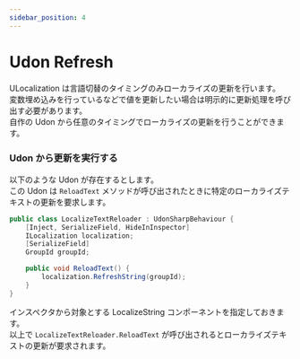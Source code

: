 ```yaml
---
sidebar_position: 4
---
```


# Udon Refresh

ULocalization は言語切替のタイミングのみローカライズの更新を行います。  
変数埋め込みを行っているなどで値を更新したい場合は明示的に更新処理を呼び出す必要があります。  
自作の Udon から任意のタイミングでローカライズの更新を行うことができます。  

### Udon から更新を実行する

以下のような Udon が存在するとします。  
この Udon は `ReloadText` メソッドが呼び出されたときに特定のローカライズテキストの更新を要求します。  

```csharp
public class LocalizeTextReloader : UdonSharpBehaviour {
    [Inject, SerializeField, HideInInspector]
    ILocalization localization;
    [SerializeField]
    GroupId groupId;

    public void ReloadText() {
        localization.RefreshString(groupId);
    }
}
```

インスペクタから対象とする LocalizeString コンポーネントを指定しておきます。  
以上で `LocalizeTextReloader.ReloadText` が呼び出されるとローカライズテキストの更新が要求されます。
